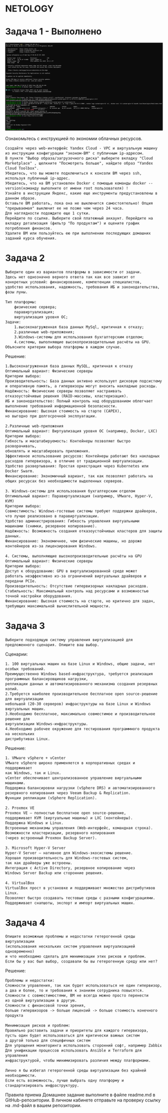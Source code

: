 # NETOLOGY
# Задача 1 - Выполнено

![Layout](https://github.com/KasperAFK/NETOLOGY/blob/main/DZ444_1.png)

Ознакомьтесь с инструкцией по экономии облачных ресурсов.

    Создайте через web-интерфейс Yandex Cloud - VPC и виртуальную машину из инструкции конфигурации "эконом-ВМ" с публичным ip-адресом. 
    В пункте "Выбор образа/загрузочного диска" выберите вкладку "Cloud Marketplace" , щелкните "Посмотреть больше", найдите образ "Yandex Cloud Toolbox".
    Убедитесь, что вы можете подключиться к консоли ВМ через ssh, используя публичный ip-адрес. 
    Убедитесь, что на ВМ установлен Docker с помощью команды docker --version(команду выполните от имени root пользователя) !
    Узнайте в инструкции Яндекс, какие еще инструменты предустановлены в данном образе.
    Оставьте ВМ работать, пока она не выключится самостоятельно! Опция "прерываемая" выключит ее не позже чем через 24 часа.
    Для наглядности подождите еще 1 сутки.
    Перейдите по ссылке. Выберите свой платежный аккаунт. Перейдите на вкладку детализация (фильтр "По продуктам") и оцените график потребления финансов.
    Удалите ВМ или пользуйтесь ею при выполнении последующих домашних заданий курса обучения.

#    Задача 2

    Выберите один из вариантов платформы в зависимости от задачи. 
    Здесь нет однозначно верного ответа так как все зависит от 
    конкретных условий: финансирование, компетенции специалистов, 
    удобство использования, надежность, требования ИБ и законодательства, фазы луны.

    Тип платформы:
        физические сервера;
        паравиртуализация;
        виртуализация уровня ОС;
    Задачи:
        1.высоконагруженная база данных MySql, критичная к отказу;
        2.различные web-приложения;
        3.Windows-системы для использования бухгалтерским отделом;
        4.системы, выполняющие высокопроизводительные расчёты на GPU.
    Объясните критерии выбора платформы в каждом случае.

Решение:

    1.Высоконагруженная база данных MySQL, критичная к отказу
    Оптимальный вариант: Физические серверы
    Критерии выбора:
    Производительность: База данных активно использует дисковую подсистему 
    и оперативную память, а гипервизоры могут вносить накладные расходы.
    Надёжность: Физические серверы позволяют настраивать 
    отказоустойчивые решения (RAID-массивы, кластеризация).
    ИБ и законодательство: Полный контроль над оборудованием облегчает 
    выполнение требований информационной безопасности.
    Финансирование: Высокая стоимость на старте (CAPEX), 
    но выгодно при долгосрочной эксплуатации.
    
    2.Различные web-приложения
    Оптимальный вариант: Виртуализация уровня ОС (например, Docker, LXC)
    Критерии выбора:
    Гибкость и масштабируемость: Контейнеры позволяют быстро разворачивать, 
    обновлять и масштабировать приложения.
    Эффективное использование ресурсов: Контейнеры работают без накладных 
    расходов гипервизора, в отличие от традиционной виртуализации.
    Удобство развертывания: Простая оркестрация через Kubernetes или Docker Swarm.
    Финансирование: Экономичный вариант, так как позволяет работать на 
    общих ресурсах без необходимости выделенных серверов.

    3. Windows-системы для использования бухгалтерским отделом
    Оптимальный вариант: Паравиртуализация (например, VMware, Hyper-V, KVM)
    Критерии выбора:
    Совместимость: Windows-гостевые системы требуют поддержки драйверов, 
    что лучше реализовано в паравиртуализации.
    Удобство администрирования: Гибкость управления виртуальными 
    машинами (снимки, резервное копирование).
    Надёжность: Возможность создания отказоустойчивых кластеров для защиты данных.
    Финансирование: Экономичнее, чем физические машины, но дороже 
    контейнеров из-за лицензирования Windows.

    4. Системы, выполняющие высокопроизводительные расчёты на GPU
    Оптимальный вариант: Физические серверы
    Критерии выбора:
    Доступ к оборудованию: GPU в виртуализированной среде может 
    работать неэффективно из-за ограничений виртуальных драйверов и передачи PCIe.
    Производительность: Отсутствие гипервизорных накладных расходов.
    Стабильность: Максимальный контроль над ресурсами и возможностью 
    точной настройки оборудования.
    Финансирование: Высокая стоимость на старте, но критично для задач, 
    требующих максимальной вычислительной мощности.

#    Задача 3

    Выберите подходящую систему управления виртуализацией для предложенного сценария. Опишите ваш выбор.

Сценарии:

    1. 100 виртуальных машин на базе Linux и Windows, общие задачи, нет особых требований. 
    Преимущественно Windows based-инфраструктура, требуется реализация программных балансировщиков нагрузки, 
    репликации данных и автоматизированного механизма создания резервных копий.
    2.Требуется наиболее производительное бесплатное open source-решение для виртуализации 
    небольшой (20-30 серверов) инфраструктуры на базе Linux и Windows виртуальных машин.
    3.Необходимо бесплатное, максимально совместимое и производительное решение для 
    виртуализации Windows-инфраструктуры.
    4.Необходимо рабочее окружение для тестирования программного продукта на нескольких 
    дистрибутивах Linux.


Решение:
    
    1. VMware vSphere + vCenter
    VMware vSphere широко применяется в корпоративных средах и поддерживает 
    как Windows, так и Linux.
    vCenter обеспечивает централизованное управление виртуальными машинами.
    Поддержка балансировки нагрузки (vSphere DRS) и автоматизированного 
    резервного копирования через Veeam Backup & Replication.
    Функции репликации (vSphere Replication).
    
    2. Proxmox VE
    Proxmox VE — полностью бесплатное open source-решение, 
    поддерживает KVM (виртуальные машины) и LXC (контейнеры).
    Поддержка Windows и Linux.
    Встроенные механизмы управления (Web-интерфейс, командная строка).
    Возможности кластеризации, резервного копирования 
    (через встроенный Proxmox Backup Server).
        
    3. Microsoft Hyper-V Server
    Hyper-V Server — нативное для Windows-экосистемы решение.
    Хорошая производительность для Windows-гостевых систем, 
    так как драйверы уже встроены.
    Интеграция с Active Directory, резервное копирование через 
    Windows Server Backup или сторонние решения.

    4. VirtualBox
    VirtualBox прост в установке и поддерживает множество дистрибутивов Linux.
    Позволяет быстро создавать тестовые среды с разными конфигурациями.
    Поддерживает снапшоты, экспорт и импорт виртуальных машин.
        
#    Задача 4

    Опишите возможные проблемы и недостатки гетерогенной среды виртуализации 
    (использования нескольких систем управления виртуализацией одновременно) 
    и что необходимо сделать для минимизации этих рисков и проблем. 
    Если бы у вас был выбор, создавали бы вы гетерогенную среду или нет?

Решение:

    Проблемы и недостатки: 
    Сложности управления, так как будет использоваться не один гипервизор, 
    а два и более, то и требования к знаниям сотрудника повысятся.
    Сложности с совместимостями, ВМ не всегда можно просто перенести 
    из одной виртуализации в другую.
    Сложности с финансовой точки зрения, 
    больше гипервизоров -> больше лицензий -> больше стоимость конечного продукта
    
    Минимизация рисков и проблем:
    Правильно раставить задачи и приоритеты для каждого гипервизора, 
    пусть один будет использоваться для критически важных систем 
    а другой только для спецефичных систем
    Для упрощения мониторинга использовать сторонний софт, например Zabbix
    Для унификации процессов использовать Ansible и Terraform для управления 
    инфраструктурой, чтобы минимизировать различия между платформами.

    Лично я бы избегал гетерогенной среды виртуализации без крайней необходимости.
    Если есть возможность, лучше выбрать одну платформу и стандартизировать инфраструктуру.

Правила приема
Домашнее задание выполните в файле readme.md в GitHub-репозитории. В личном кабинете отправьте на проверку ссылку на .md-файл в вашем репозитории.

